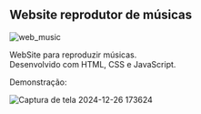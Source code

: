 ## Website reprodutor de músicas 

![web_music](https://github.com/user-attachments/assets/91bd2bba-0d5d-47df-9d19-6d1836587f69)

WebSite para reproduzir músicas.\
Desenvolvido com HTML, CSS e JavaScript.

Demonstração:

![Captura de tela 2024-12-26 173624](https://github.com/user-attachments/assets/6d0fabc5-f585-4f40-a495-243bbd8891c0)


